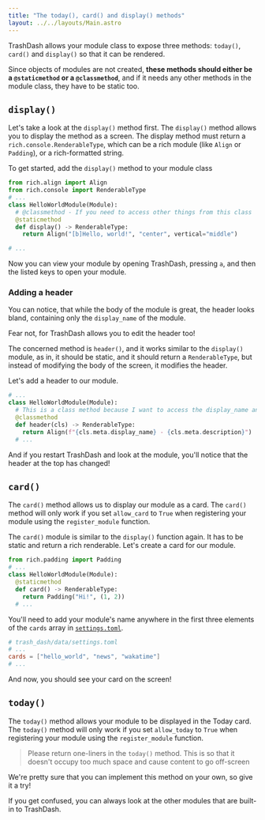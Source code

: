 ```yaml
---
title: "The today(), card() and display() methods"
layout: ../../layouts/Main.astro
---
```


TrashDash allows your module class to expose three methods: `today()`, `card()` and `display()` so that it can be rendered.

Since objects of modules are not created, **these methods should either be a `@staticmethod` or a `@classmethod`**, and if it needs any other methods in the module class, they have to be static too.

## `display()`

Let's take a look at the `display()` method first. The `display()` method allows you to display the method as a screen. The display method must return a `rich.console.RenderableType`, which can be a rich module (like `Align` or `Padding`), or a rich-formatted string.

To get started, add the `display()` method to your module class

```python
from rich.align import Align
from rich.console import RenderableType
# ...
class HelloWorldModule(Module):
  # @classmethod - If you need to access other things from this class
  @staticmethod
  def display() -> RenderableType:
    return Align("[b]Hello, world!", "center", vertical="middle")

# ...
```

Now you can view your module by opening TrashDash, pressing `a`, and then the listed keys to open your module.

### Adding a header

You can notice, that while the body of the module is great, the header looks bland, containing only the `display_name` of the module.

Fear not, for TrashDash allows you to edit the header too!

The concerned method is `header()`, and it works similar to the `display()` module, as in, it should be static, and it should return a `RenderableType`, but instead of modifying the body of the screen, it modifies the header.

Let's add a header to our module.

```python
# ...
class HelloWorldModule(Module):
  # This is a class method because I want to access the display_name and description of this module.
  @classmethod
  def header(cls) -> RenderableType:
    return Align(f"{cls.meta.display_name} - {cls.meta.description}")
  # ...
```

And if you restart TrashDash and look at the module, you'll notice that the header at the top has changed!

## `card()`

The `card()` method allows us to display our module as a card. The `card()` method will only work if you set `allow_card` to `True` when registering your module using the `register_module` function.

The `card()` module is similar to the `display()` function again. It has to be static and return a rich renderable. Let's create a card for our module.

```python
from rich.padding import Padding
# ...
class HelloWorldModule(Module):
  @staticmethod
  def card() -> RenderableType:
    return Padding("Hi!", (1, 2))
  # ...
```

You'll need to add your module's name anywhere in the first three elements of the `cards` array in [`settings.toml`](/settings-toml).

```toml
# trash_dash/data/settings.toml
# ...
cards = ["hello_world", "news", "wakatime"]
# ...
```

And now, you should see your card on the screen!

## `today()`

The `today()` method allows your module to be displayed in the Today card. The `today()` method will only work if you set `allow_today` to `True` when registering your module using the `register_module` function.

> Please return one-liners in the `today()` method. This is so that it doesn't occupy too much space and cause content to go off-screen

We're pretty sure that you can implement this method on your own, so give it a try!

If you get confused, you can always look at the other modules that are built-in to TrashDash.
